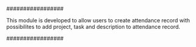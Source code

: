 #################

This module is developed to allow users to create attendance record with possibilites to add project, task and description to attendance record.

#################